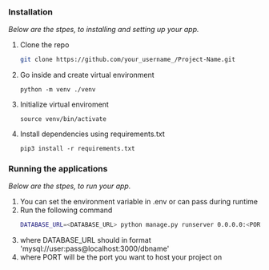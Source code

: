### Installation

_Below are the stpes, to installing and setting up your app._

1. Clone the repo
   ```sh
   git clone https://github.com/your_username_/Project-Name.git
   ```
2. Go inside and create virtual environment
   ```
   python -m venv ./venv
   ```
3. Initialize virtual enviroment
   ```
   source venv/bin/activate
   ```
4. Install dependencies using requirements.txt
   ```
   pip3 install -r requirements.txt
   ```

### Running the applications

_Below are the stpes, to run your app._

1. You can set the environment variable in .env or can pass during runtime
2. Run the following command
   ```sh
   DATABASE_URL=<DATABASE_URL> python manage.py runserver 0.0.0.0:<PORT> --noreload
   ```
3. where DATABASE_URL should in format 'mysql://user:pass@localhost:3000/dbname'
4. where PORT will be the port you want to host your project on
